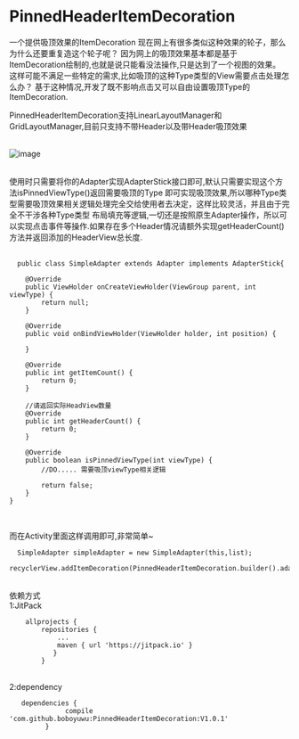 
# PinnedHeaderItemDecoration
一个提供吸顶效果的ItemDecoration
现在网上有很多类似这种效果的轮子，那么为什么还要重复造这个轮子呢？
因为网上的吸顶效果基本都是基于ItemDecoration绘制的,也就是说只能看没法操作,只是达到了一个视图的效果。
这样可能不满足一些特定的需求,比如吸顶的这种Type类型的View需要点击处理怎么办？
基于这种情况,开发了既不影响点击又可以自由设置吸顶Type的ItemDecoration.

PinnedHeaderItemDecoration支持LinearLayoutManager和GridLayoutManager,目前只支持不带Header以及带Header吸顶效果

<br>![image](https://github.com/boboyuwu/PinnedHeaderItemDecoration/blob/master/pic/ScreenGif2.gif)</br>

<br>使用时只需要将你的Adapter实现AdapterStick接口即可,默认只需要实现这个方法isPinnedViewType()返回需要吸顶的Type
即可实现吸顶效果,所以哪种Type类型需要吸顶效果相关逻辑处理完全交给使用者去决定，这样比较灵活，并且由于完全不干涉各种Type类型
布局填充等逻辑,一切还是按照原生Adapter操作，所以可以实现点击事件等操作.如果存在多个Header情况请额外实现getHeaderCount()
方法并返回添加的HeaderView总长度.</br>
<br>
```
  public class SimpleAdapter extends Adapter implements AdapterStick{
    
    @Override
    public ViewHolder onCreateViewHolder(ViewGroup parent, int viewType) {
        return null;
    }

    @Override
    public void onBindViewHolder(ViewHolder holder, int position) {

    }

    @Override
    public int getItemCount() {
        return 0;
    }
    
    //请返回实际HeadView数量
    @Override
    public int getHeaderCount() {
        return 0;
    }

    @Override
    public boolean isPinnedViewType(int viewType) {
        //DO..... 需要吸顶viewType相关逻辑
        
        return false;
    }
}
```
</br>

而在Activity里面这样调用即可,非常简单~
```
  SimpleAdapter simpleAdapter = new SimpleAdapter(this,list);
  recyclerView.addItemDecoration(PinnedHeaderItemDecoration.builder().adapterProvider(simpleAdapter).build());
```

<br>依赖方式</br>
1:JitPack
```
	allprojects {
		repositories {
			...
			maven { url 'https://jitpack.io' }
		   }
	    }
 ```

 <br>2:dependency</br>
 ```
 	dependencies {
	           compile 'com.github.boboyuwu:PinnedHeaderItemDecoration:V1.0.1'
	      }
 ```

